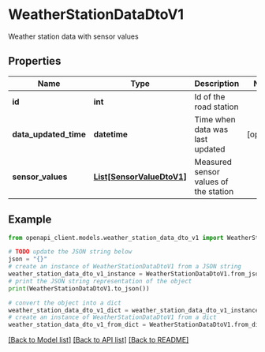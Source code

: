 # WeatherStationDataDtoV1

Weather station data with sensor values

## Properties

Name | Type | Description | Notes
------------ | ------------- | ------------- | -------------
**id** | **int** | Id of the road station | 
**data_updated_time** | **datetime** | Time when data was last updated | [optional] 
**sensor_values** | [**List[SensorValueDtoV1]**](SensorValueDtoV1.md) | Measured sensor values of the station | 

## Example

```python
from openapi_client.models.weather_station_data_dto_v1 import WeatherStationDataDtoV1

# TODO update the JSON string below
json = "{}"
# create an instance of WeatherStationDataDtoV1 from a JSON string
weather_station_data_dto_v1_instance = WeatherStationDataDtoV1.from_json(json)
# print the JSON string representation of the object
print(WeatherStationDataDtoV1.to_json())

# convert the object into a dict
weather_station_data_dto_v1_dict = weather_station_data_dto_v1_instance.to_dict()
# create an instance of WeatherStationDataDtoV1 from a dict
weather_station_data_dto_v1_from_dict = WeatherStationDataDtoV1.from_dict(weather_station_data_dto_v1_dict)
```
[[Back to Model list]](../README.md#documentation-for-models) [[Back to API list]](../README.md#documentation-for-api-endpoints) [[Back to README]](../README.md)


